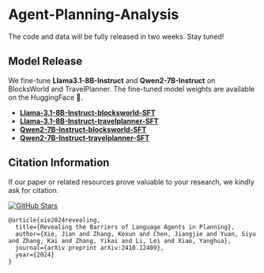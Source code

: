 # Agent-Planning-Analysis

The code and data will be fully released in two weeks. Stay tuned!



## Model Release

We fine-tune **Llama3.1-8B-Instruct** and **Qwen2-7B-Instruct** on BlocksWorld and TravelPlanner. The fine-tuned model weights are available on the HuggingFace 🤗.

- **[Llama-3.1-8B-Instruct-blocksworld-SFT](https://huggingface.co/hsaest/Llama-3.1-8B-Instruct-blocksworld-SFT)**
- **[Llama-3.1-8B-Instruct-travelplanner-SFT](https://huggingface.co/hsaest/Llama-3.1-8B-Instruct-travelplanner-SFT)**
- **[Qwen2-7B-Instruct-blocksworld-SFT](https://huggingface.co/hsaest/Qwen2-7B-Instruct-blocksworld-SFT)**
- **[Qwen2-7B-Instruct-travelplanner-SFT](https://huggingface.co/hsaest/Qwen2-7B-Instruct-travelplanner-SFT)**

## Citation Information

If our paper or related resources prove valuable to your research, we kindly ask for citation. 

<a href="https://github.com/hsaest/Agent-Planning-Analysis"><img src="https://img.shields.io/github/stars/hsaest/Agent-Planning-Analysis?style=social&label=Agent-Planning-Analysis" alt="GitHub Stars"></a>

```
@article{xie2024revealing,
  title={Revealing the Barriers of Language Agents in Planning},
  author={Xie, Jian and Zhang, Kexun and Chen, Jiangjie and Yuan, Siyu and Zhang, Kai and Zhang, Yikai and Li, Lei and Xiao, Yanghua},
  journal={arXiv preprint arXiv:2410.12409},
  year={2024}
}
```
